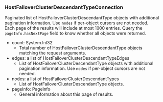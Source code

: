 ### HostFailoverClusterDescendantTypeConnection
Paginated list of HostFailoverClusterDescendantType objects with additional pagination information. Use `nodes` if per-object cursors are not needed. Each page of the results will include at most 1000 entries. Query the `pageInfo.hasNextPage` field to know whether all objects were returned.

- count: System.Int32
  - Total number of HostFailoverClusterDescendantType objects matching the request arguments.
- edges: a list of HostFailoverClusterDescendantTypeEdges
  - List of HostFailoverClusterDescendantType objects with additional pagination information. Use `nodes` if per-object cursors are not needed.
- nodes: a list of HostFailoverClusterDescendantTypes
  - List of HostFailoverClusterDescendantType objects.
- pageInfo: PageInfo
  - General information about this page of results.
